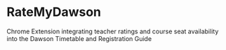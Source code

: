 # RateMyDawson
Chrome Extension integrating teacher ratings and course seat availability into the Dawson Timetable and Registration Guide
